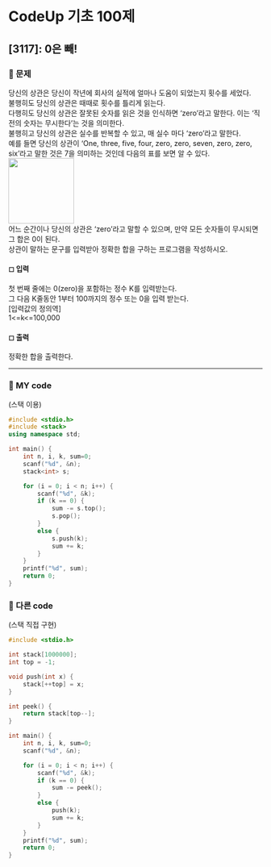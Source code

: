 # CodeUp 기초 100제

## [3117]: 0은 빼!

### 🌴 문제

당신의 상관은 당신이 작년에 회사의 실적에 얼마나 도움이 되었는지 횟수를 세었다.<br>
불행히도 당신의 상관은 때때로 횟수를 틀리게 읽는다.<br>
다행히도 당신의 상관은 잘못된 숫자를 읽은 것을 인식하면 ‘zero’라고 말한다. 이는 ‘직전의 숫자는 무시한다’는 것을 의미한다. <br>
불행히고 당신의 상관은 실수를 반복할 수 있고, 매 실수 마다 ‘zero’라고 말한다. <br>
예를 들면 당신의 상관이 ‘One, three, five, four, zero, zero, seven, zero, zero, six’라고 말한 것은 7을 의미하는 것인데 다음의 표를 보면 알 수 있다.<br>
<img src="https://user-images.githubusercontent.com/49135797/115024147-a60fd480-9efa-11eb-9051-2d1940d7f41e.png" height="130px">
<br>
어느 순간이나 당신의 상관은 ‘zero’라고 말할 수 있으며, 만약 모든 숫자들이 무시되면 그 합은 0이 된다. <br>
상관이 말하는 문구를 입력받아 정확한 합을 구하는 프로그램을 작성하시오.

#### ◻ 입력

첫 번째 줄에는 0(zero)을 포함하는 정수 K를 입력받는다.<br>
그 다음 K줄동안 1부터 100까지의 정수 또는 0을 입력 받는다.<br>
[입력값의 정의역]<br>
1<=k<=100,000<br>

#### ◻ 출력

정확한 합을 출력한다.

---

### 🤠 MY code

(스택 이용)

```c++
#include <stdio.h>
#include <stack>
using namespace std;

int main() {
	int n, i, k, sum=0;
	scanf("%d", &n);
	stack<int> s;

	for (i = 0; i < n; i++) {
		scanf("%d", &k);
		if (k == 0) {
			sum -= s.top();
			s.pop();
		}
		else {
			s.push(k);
			sum += k;
		}
	}
	printf("%d", sum);
	return 0;
}
```

### 💬 다른 code

(스택 직접 구현)

```c++
#include <stdio.h>

int stack[1000000];
int top = -1;

void push(int x) {
	stack[++top] = x;
}

int peek() {
	return stack[top--];
}

int main() {
	int n, i, k, sum=0;
	scanf("%d", &n);

	for (i = 0; i < n; i++) {
		scanf("%d", &k);
		if (k == 0) {
			sum -= peek();
		}
		else {
			push(k);
			sum += k;
		}
	}
	printf("%d", sum);
	return 0;
}

```
